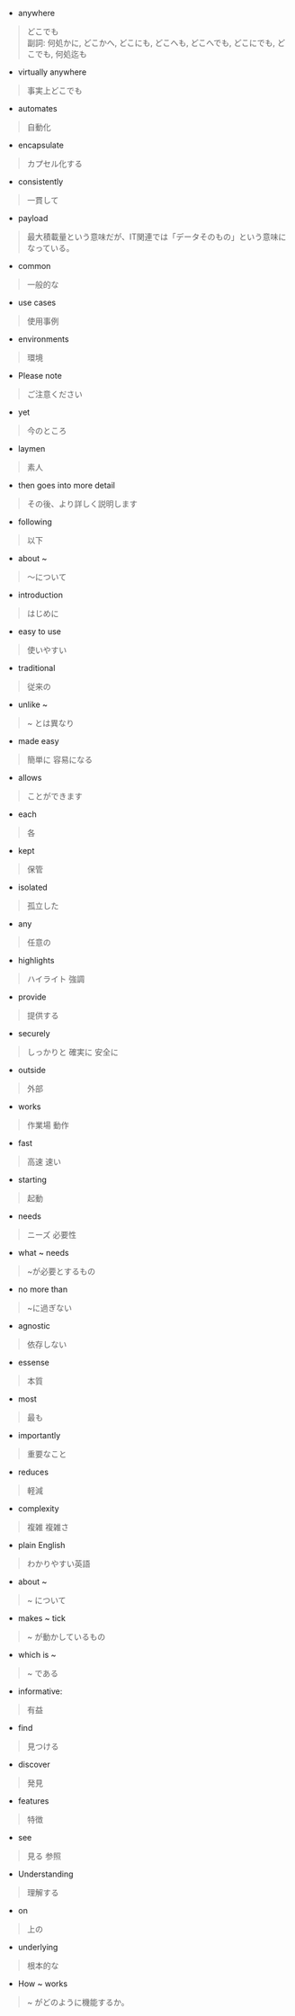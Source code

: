 * anywhere 
>どこでも  
副詞: 何処かに, どこかへ, どこにも, どこへも, どこへでも, どこにでも, どこでも, 何処迄も

* virtually anywhere
>事実上どこでも

* automates
>自動化

* encapsulate
>カプセル化する

* consistently
>一貫して

* payload
>最大積載量という意味だが、IT関連では「データそのもの」という意味になっている。

* common
>一般的な

* use cases
>使用事例

* environments
>環境

* Please note
>ご注意ください

* yet
>今のところ

* laymen
>素人

* then goes into more detail
>その後、より詳しく説明します

* following
>以下

* about ~
>〜について

* introduction
>はじめに

* easy to use
>使いやすい

* traditional
>従来の

* unlike ~ 
>~ とは異なり

* made easy
>簡単に
>容易になる

* allows
>ことができます

* each
>各

* kept
>保管

* isolated
>孤立した

* any
>任意の

* highlights
>ハイライト
>強調

* provide
>提供する

* securely
>しっかりと
>確実に
>安全に

* outside
>外部

* works
>作業場
>動作

* fast
>高速
>速い

* starting
>起動

* needs
>ニーズ
>必要性

* what ~ needs
>~が必要とするもの

* no more than
>~に過ぎない

* agnostic
>依存しない

* essense
>本質

* most
>最も

* importantly
>重要なこと

* reduces
>軽減

* complexity
>複雑
>複雑さ

* plain English
>わかりやすい英語

* about ~
>~ について

* makes ~ tick
>~ が動かしているもの

* which is ~
>~ である

* informative:
>有益

* find
>見つける

* discover
>発見

* features
>特徴

* see
>見る
>参照

* Understanding
>理解する

* on
>上の

* underlying
>根本的な

* How ~ works
>~ がどのように機能するか。
